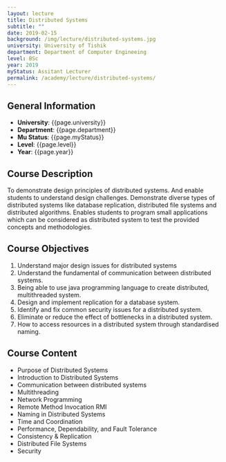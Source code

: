 ```yaml
---
layout: lecture
title: Distributed Systems
subtitle: ""
date: 2019-02-15
background: /img/lecture/distributed-systems.jpg
university: University of Tishik
department: Department of Computer Engineeing
level: BSc
year: 2019
myStatus: Assitant Lecturer
permalink: /academy/lecture/distributed-systems/
---
```


## General Information

- **University**: {{page.university}}
- **Department**: {{page.department}}
- **Mu Status**: {{page.myStatus}}
- **Level**: {{page.level}}
- **Year**: {{page.year}}

## Course Description

To demonstrate design principles of distributed systems. And enable students to understand design challenges.
Demonstrate diverse types of distributed systems like database replication, distributed file systems and distributed algorithms. Enables students to program small applications which can be considered as distributed system to test the provided concepts and methodologies.

## Course Objectives

1. Understand major design issues for distributed systems
2. Understand the fundamental of communication between distributed systems.
3. Being able to use java programming language to create distributed, multithreaded system.
4. Design and implement replication for a database system.
5. Identify and fix common security issues for a distributed system.
6. Eliminate or reduce the effect of bottlenecks in a distributed system.
7. How to access resources in a distributed system through standardised naming.

## Course Content

- Purpose of Distributed Systems
- Introduction to Distributed Systems
- Communication between distributed systems
- Multithreading
- Network Programming
- Remote Method Invocation RMI
- Naming in Distributed Systems
- Time and Coordination
- Performance, Dependability, and Fault Tolerance
- Consistency & Replication
- Distributed File Systems
- Security
